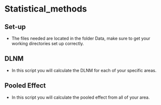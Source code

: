 # Statistical_methods

## Set-up
- The files needed are located in the folder Data, make sure to get your working directories set up correctly.

## DLNM
- In this script you will calculate the DLNM for each of your specific areas.

## Pooled Effect
- In this script you will calculate the pooled effect from all of your area.
